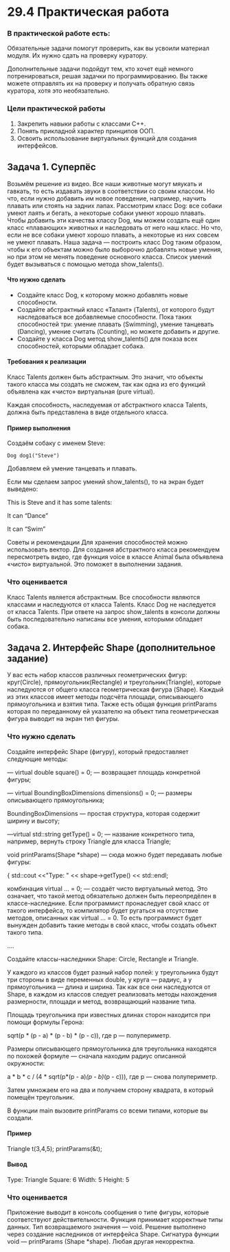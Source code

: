 # 29.4 Практическая работа

### В практической работе есть:

Обязательные задачи помогут проверить, как вы усвоили материал модуля. Их нужно сдать на проверку куратору.

Дополнительные задачи подойдут тем, кто хочет ещё немного потренироваться, решая задачки по программированию.
Вы также можете отправлять их на проверку и получать обратную связь куратора, хотя это необязательно.


### Цели практической работы

1. Закрепить навыки работы с классами C++.
2. Понять прикладной характер принципов ООП.
3. Освоить использование виртуальных функций для создания интерфейсов.


## Задача 1. Суперпёс

Возьмём решение из видео.
Все наши животные могут мяукать и гавкать, то есть издавать звуки в соответствии со своим классом.
Но что, если нужно добавить им новое поведение, например, научить плавать или стоять на задних лапах.
Рассмотрим класс Dog: все собаки умеют лаять и бегать, а некоторые собаки умеют хорошо плавать. Чтобы добавить 
эти качества классу Dog, мы можем создать ещё один класс «плавающих» животных и наследовать от него наш класс. 
Но что, если не все собаки умеют хорошо плавать, а некоторые из них совсем не умеют плавать.
Наша задача — построить класс Dog таким образом, чтобы к его объектам можно было выборочно добавлять новые умения,
но при этом не менять поведение основного класса. Список умений будет вызываться с помощью метода show_talents().

#### Что нужно сделать

* Создайте класс Dog, к которому можно добавлять новые способности.
* Создайте абстрактный класс «Талант» (Talents), от которого будут наследоваться все добавляемые способности. Пока таких способностей три: умение плавать (Swimming), умение танцевать (Dancing), умение считать (Counting), но можете добавить и другие.
* Создайте у класса Dog метод show_talents() для показа всех способностей, которыми обладает собака.

#### Требования к реализации

Класс Talents должен быть абстрактным. Это значит, что объекты такого класса мы создать не сможем, так как одна из его функций объявлена как «чисто» виртуальная (pure virtual).

Каждая способность, наследуемая от абстрактного класса Talents, должна быть представлена в виде отдельного класса.

#### Пример выполнения

Создаём собаку с именем Steve:

    Dog dog1("Steve")

Добавляем ей умение танцевать и плавать.

Если мы сделаем запрос умений show_talents(), то на экран будет выведено:

This is Steve and it has some talents:

It can “Dance”

It can “Swim”

Советы и рекомендации
Для хранения способностей можно использовать вектор.
Для создания абстрактного класса рекомендуем пересмотреть видео, где функция voice в классе Animal была объявлена «чисто» виртуальной. Это поможет в выполнении задания.

### Что оценивается

Класс Talents является абстрактным.
Все способности являются классами и наследуются от класса Talents.
Класс Dog не наследуется от класса Talents.
При ответе на запрос show_talents в консоли должны быть последовательно написаны все умения, которыми обладает собака.


## Задача 2. Интерфейс Shape (дополнительное задание)

У вас есть набор классов различных геометрических фигур: круг(Circle), прямоугольник(Rectangle) и треугольник(Triangle), которые наследуются от общего класса геометрическая фигура (Shape). Каждый из этих классов имеет методы подсчёта площади, описывающего прямоугольника и взятия типа. Также есть общая функция printParams которая по переданному ей указателю на объект типа геометрическая фигура выводит на экран тип фигуры.

### Что нужно сделать

Создайте интерфейс Shape (фигуру), который предоставляет следующие методы:

— virtual double square() = 0; — возвращает площадь конкретной фигуры;

— virtual BoundingBoxDimensions dimensions() = 0; — размеры описывающего прямоугольника;

BoundingBoxDimensions — простая структура, которая содержит ширину и высоту;

—virtual std::string getType() = 0; — название конкретного типа, например, вернуть строку Triangle для класса Triangle;

void printParams(Shape *shape) — сюда можно будет передавать любые фигуры:

{
std::cout <<"Type: " << shape->getType() << std::endl;

комбинация virtual … = 0; — создаёт чисто виртуальный метод. Это означает, что такой метод обязательно должен быть переопредёлен в классе-наследнике. Если программист пронаследует свой класс от такого интерфейса, то компилятор будет ругаться на отсутствие методов, описанных как virtual … = 0. То есть программист будет вынужден добавить такие методы в свой класс, чтобы создать объект такого типа.

….

Создайте классы-наследники Shape: Circle, Rectangle и Triangle.

У каждого из классов будет разный набор полей: у треугольника будут три стороны в виде переменных double, у круга — радиус, а у прямоугольника — длина и ширина. Так как все они наследуются от Shape, в каждом из классов следует реализовать методы нахождения размерности, площади и метод, возвращающий название типа.

Площадь треугольника при известных длинах сторон находится при помощи формулы Герона:

sqrt(p * (p - a) * (p - b) * (p - c)), где p — полупериметр.

Размеры описывающего прямоугольника для треугольника находятся по похожей формуле — сначала находим радиус описанной окружности:

a * b * c / (4 * sqrt(p*(p - a)*(p - b)*(p - c))), где р — снова полупериметр.

Затем умножаем его на два и получаем сторону квадрата, в который помещён треугольник.

В функции main вызовите printParams со всеми типами, которые вы создали.

#### Пример

Triangle t(3,4,5);
printParams(&t);

#### Вывод

Type: Triangle
Square: 6
Width: 5
Height: 5

### Что оценивается

Приложение выводит в консоль сообщения о типе фигуры, которые соответствуют действительности.
Функция принимает корректные типы данных. Тип возвращаемого значения — void.
Решение выполнено через создание наследников от интерфейса Shape.
Сигнатура функции void — printParams (Shape *shape). Любая другая некорректна.